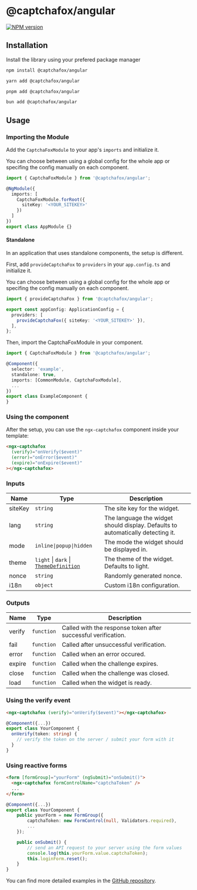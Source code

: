 # @captchafox/angular

[![NPM version](https://img.shields.io/npm/v/@captchafox/angular.svg)](https://www.npmjs.com/package/@captchafox/angular)

## Installation

Install the library using your prefered package manager

```sh
npm install @captchafox/angular
```

```sh
yarn add @captchafox/angular
```

```sh
pnpm add @captchafox/angular
```

```sh
bun add @captchafox/angular
```

## Usage

### Importing the Module

Add the `CaptchaFoxModule` to your app's `imports` and initialize it.

You can choose between using a global config for the whole app or specifing the config manually on each component.

```ts
import { CaptchaFoxModule } from '@captchafox/angular';

@NgModule({
  imports: [
    CaptchaFoxModule.forRoot({
      siteKey: '<YOUR_SITEKEY>'
    })
  ]
})
export class AppModule {}
```

#### Standalone

In an application that uses standalone components, the setup is different.

First, add `provideCaptchaFox` to `providers` in your `app.config.ts` and initialize it.

You can choose between using a global config for the whole app or specifing the config manually on each component.

```ts
import { provideCaptchaFox } from '@captchafox/angular';

export const appConfig: ApplicationConfig = {
  providers: [
    provideCaptchaFox({ siteKey: '<YOUR_SITEKEY>' }),
  ],
};
```

Then, import the CaptchaFoxModule in your component.

```ts
import { CaptchaFoxModule } from '@captchafox/angular';

@Component({
  selector: 'example',
  standalone: true,
  imports: [CommonModule, CaptchaFoxModule],
  ...
})
export class ExampleComponent {
}
```

### Using the component

After the setup, you can use the `ngx-captchafox` component inside your template:

```html
<ngx-captchafox
  (verify)="onVerify($event)"
  (error)="onError($event)"
  (expire)="onExpire($event)"
></ngx-captchafox>
```

### Inputs

| **Name** | **Type**                                                                                    | **Description**                                                                 |
| -------- | ------------------------------------------------------------------------------------------- | ------------------------------------------------------------------------------- |
| siteKey  | `string`                                                                                    | The site key for the widget.                                                    |
| lang     | `string`                                                                                    | The language the widget should display. Defaults to automatically detecting it. |
| mode     | `inline\|popup\|hidden`                                                                     | The mode the widget should be displayed in.                                     |
| theme    | `light` \| `dark` \|  [`ThemeDefinition`](https://docs.captchafox.com/theming#custom-theme) | The theme of the widget. Defaults to light.                                     |
| nonce    | `string`                                                                                    | Randomly generated nonce.                                                       |
| i18n     | `object`                                                                                    | Custom i18n configuration.                                                      |

### Outputs

| **Name** | **Type**   | **Description**                                               |
| -------- | ---------- | ------------------------------------------------------------- |
| verify   | `function` | Called with the response token after successful verification. |
| fail     | `function` | Called after unsuccessful verification.                       |
| error    | `function` | Called when an error occured.                                 |
| expire   | `function` | Called when the challenge expires.                            |
| close    | `function` | Called when the challenge was closed.                         |
| load     | `function` | Called when the widget is ready.                              |

### Using the verify event

```html
<ngx-captchafox (verify)="onVerify($event)"></ngx-captchafox>
```

```ts
@Component({...})
export class YourComponent {
  onVerify(token: string) {
    // verify the token on the server / submit your form with it
  }
}
```

### Using reactive forms

```html
<form [formGroup]="yourForm" (ngSubmit)="onSubmit()">
  <ngx-captchafox formControlName="captchaToken" />
  ...
</form>
```

```ts
@Component({...})
export class YourComponent {
    public yourForm = new FormGroup({
        captchaToken: new FormControl(null, Validators.required),
        ...
    });

    public onSubmit() {
        // send an API request to your server using the form values
        console.log(this.yourForm.value.captchaToken);
        this.loginForm.reset();
    }
}
```

You can find more detailed examples in the [GitHub repository](https://github.com/CaptchaFox/javascript-integrations/tree/main/examples/angular).
